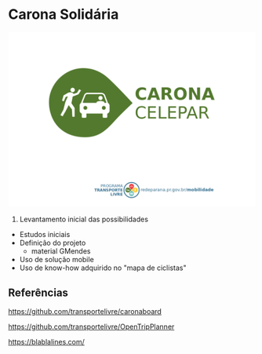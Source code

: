 # Carona Solidária

![Carona CELEPAR](https://github.com/transportelivre/carona/blob/master/logo01.png?raw=true)

1. Levantamento inicial das possibilidades
  - Estudos iniciais
  - Definição do projeto
    - material GMendes
  - Uso de solução mobile
  - Uso de know-how adquirido no "mapa de ciclistas"

## Referências
https://github.com/transportelivre/caronaboard

https://github.com/transportelivre/OpenTripPlanner

https://blablalines.com/
